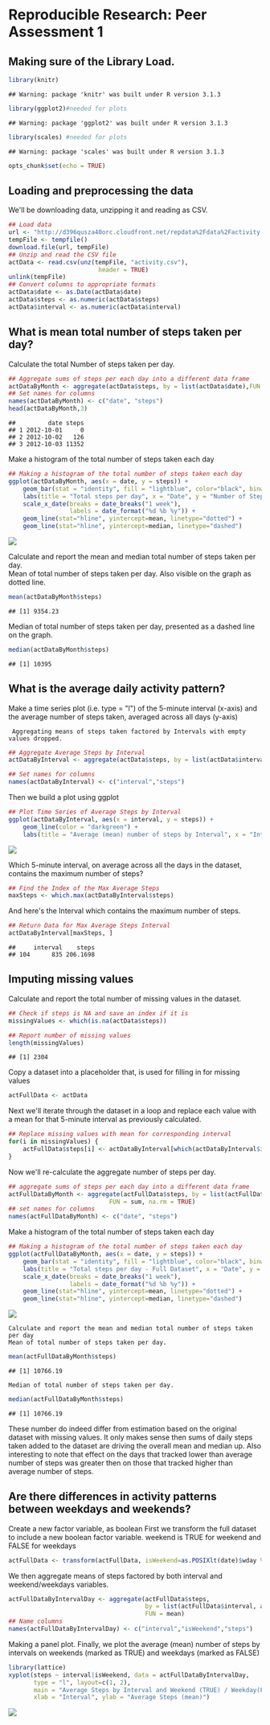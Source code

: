 # Reproducible Research: Peer Assessment 1
## Making sure of the Library Load.

```r
library(knitr)
```

```
## Warning: package 'knitr' was built under R version 3.1.3
```

```r
library(ggplot2)#needed for plots
```

```
## Warning: package 'ggplot2' was built under R version 3.1.3
```

```r
library(scales) #needed for plots
```

```
## Warning: package 'scales' was built under R version 3.1.3
```

```r
opts_chunk$set(echo = TRUE)
```

## Loading and preprocessing the data
We'll be downloading data, unzipping it and reading as CSV.

```r
## Load data
url <- "http://d396qusza40orc.cloudfront.net/repdata%2Fdata%2Factivity.zip"
tempFile <- tempfile()
download.file(url, tempFile)
## Unzip and read the CSV file
actData <- read.csv(unz(tempFile, "activity.csv"),
                         header = TRUE)
unlink(tempFile)
## Convert columns to appropriate formats
actData$date <- as.Date(actData$date)
actData$steps <- as.numeric(actData$steps)
actData$interval <- as.numeric(actData$interval)
```

## What is mean total number of steps taken per day?
 Calculate the total Number of steps taken per day.

```r
## Aggregate sums of steps per each day into a different data frame
actDataByMonth <- aggregate(actData$steps, by = list(actData$date),FUN = sum, na.rm = TRUE)
## Set names for columns
names(actDataByMonth) <- c("date", "steps")
head(actDataByMonth,3)
```

```
##         date steps
## 1 2012-10-01     0
## 2 2012-10-02   126
## 3 2012-10-03 11352
```
  Make a histogram of the total number of steps taken each day

```r
## Making a histogram of the total number of steps taken each day
ggplot(actDataByMonth, aes(x = date, y = steps)) + 
    geom_bar(stat = "identity", fill = "lightblue", color="black", binwidth = 2000) + 
    labs(title = "Total steps per day", x = "Date", y = "Number of Steps") +
    scale_x_date(breaks = date_breaks("1 week"),
                 labels = date_format("%d %b %y")) +
    geom_line(stat="hline", yintercept=mean, linetype="dotted") +
    geom_line(stat="hline", yintercept=median, linetype="dashed")
```

![](PA1_template_files/figure-html/unnamed-chunk-4-1.png) 

  Calculate and report the mean and median total number of steps taken per day.  
Mean of total number of steps taken per day. Also visible on the graph as dotted line.

```r
mean(actDataByMonth$steps)
```

```
## [1] 9354.23
```
  Median of total number of steps taken per day, presented as a dashed line on the graph.

```r
median(actDataByMonth$steps)
```

```
## [1] 10395
```
## What is the average daily activity pattern?

  Make a time series plot (i.e. type = "l") of the 5-minute interval (x-axis) and the average number of steps taken, averaged across all days (y-axis)

     Aggregating means of steps taken factored by Intervals with empty values dropped.

```r
## Aggregate Average Steps by Interval
actDataByInterval <- aggregate(actData$steps, by = list(actData$interval),FUN = mean, na.rm = TRUE)

## Set names for columns
names(actDataByInterval) <- c("interval","steps")
```

   Then we build a plot using ggplot

```r
## Plot Time Series of Average Steps by Interval
ggplot(actDataByInterval, aes(x = interval, y = steps)) + 
    geom_line(color = "darkgreen") + 
    labs(title = "Average (mean) number of steps by Interval", x = "Interval", y = "Number of steps")
```

![](PA1_template_files/figure-html/unnamed-chunk-8-1.png) 
 
 Which 5-minute interval, on average across all the days in the dataset, contains the maximum number of steps?

```r
## Find the Index of the Max Average Steps
maxSteps <- which.max(actDataByInterval$steps)
```
   And here's the Interval which contains the maximum number of steps.

```r
## Return Data for Max Average Steps Interval
actDataByInterval[maxSteps, ]
```

```
##     interval    steps
## 104      835 206.1698
```

## Imputing missing values
  Calculate and report the total number of missing values in the dataset.

```r
## Check if steps is NA and save an index if it is
missingValues <- which(is.na(actData$steps))

## Report number of missing values
length(missingValues)
```

```
## [1] 2304
```
 
Copy a dataset into a placeholder that, is used for filling in for missing values

```r
actFullData <- actData
```
Next we'll iterate through the dataset in a loop and replace each value with a mean for that  5-minute interval as previously calculated.

```r
## Replace missing values with mean for corresponding interval
for(i in missingValues) {
    actFullData$steps[i] <- actDataByInterval[which(actDataByInterval$interval == actFullData[i, "interval"]), "steps"]
}
```
Now we'll re-calculate the aggregate number of steps per day.

```r
## aggregate sums of steps per each day into a different data frame
actFullDataByMonth <- aggregate(actFullData$steps, by = list(actFullData$date),
                            FUN = sum, na.rm = TRUE)
## set names for columns
names(actFullDataByMonth) <- c("date", "steps")
```
  Make a histogram of the total number of steps taken each day

```r
## Making a histogram of the total number of steps taken each day
ggplot(actFullDataByMonth, aes(x = date, y = steps)) + 
    geom_bar(stat = "identity", fill = "lightblue", color="black", binwidth = 2000) + 
    labs(title = "Total steps per day - Full Dataset", x = "Date", y = "Number of Steps") +
    scale_x_date(breaks = date_breaks("1 week"),
                 labels = date_format("%d %b %y")) +
    geom_line(stat="hline", yintercept=mean, linetype="dotted") +
    geom_line(stat="hline", yintercept=median, linetype="dashed")
```

![](PA1_template_files/figure-html/unnamed-chunk-15-1.png) 
    
    Calculate and report the mean and median total number of steps taken per day
    Mean of total number of steps taken per day.

```r
mean(actFullDataByMonth$steps)
```

```
## [1] 10766.19
```
    Median of total number of steps taken per day.

```r
median(actFullDataByMonth$steps)
```

```
## [1] 10766.19
```
   These number do indeed differ from estimation based on the original dataset with missing values. It only makes sense then sums of daily steps taken added to the dataset are driving the overall mean and median up. Also interesting to note that effect on the days that tracked lower than average number of steps was greater then on those that tracked higher than average number of steps.

## Are there differences in activity patterns between weekdays and weekends?
  Create a new factor variable, as boolean 
   First we transform the full dataset to include a new boolean factor variable. weekend is TRUE for weekend and FALSE for weekdays

```r
actFullData <- transform(actFullData, isWeekend=as.POSIXlt(date)$wday %in% c(0, 6))
```
   We then aggregate means of steps factored by both interval and weekend/weekdays variables.

```r
actFullDataByIntervalDay <- aggregate(actFullData$steps,
                                      by = list(actFullData$interval, actFullData$isWeekend),
                                      FUN = mean)
## Name columns
names(actFullDataByIntervalDay) <- c("interval","isWeekend","steps")
```
  Making a panel plot.
 Finally, we plot the average (mean) number of steps by intervals on weekends (marked as TRUE) and        weekdays (marked as FALSE)

```r
library(lattice)
xyplot(steps ~ interval|isWeekend, data = actFullDataByIntervalDay,
       type = "l", layout=c(1, 2),
       main = "Average Steps by Interval and Weekend (TRUE) / Weekday(FALSE)",
       xlab = "Interval", ylab = "Average Steps (mean)")
```

![](PA1_template_files/figure-html/unnamed-chunk-20-1.png) 
